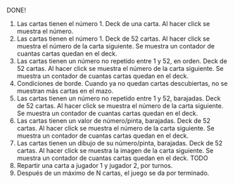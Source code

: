 DONE!
1. Las cartas tienen el número 1. Deck de una carta. Al hacer click se muestra el número.
2. Las cartas tienen el número 1. Deck de 52 cartas. Al hacer click se muestra el número de la carta siguiente. Se muestra un contador de cuantas cartas quedan en el deck.
3. Las cartas tienen un número no repetido entre 1 y 52, en orden. Deck de 52 cartas. Al hacer click se muestra el número de la carta siguiente. Se muestra un contador de cuantas cartas quedan en el deck.
4. Condiciones de borde. Cuando ya no quedan cartas descubiertas, no se muestran más cartas en el mazo.
5. Las cartas tienen un número no repetido entre 1 y 52, barajadas. Deck de 52 cartas. Al hacer click se muestra el número de la carta siguiente. Se muestra un contador de cuantas cartas quedan en el deck.
6. Las cartas tienen un valor de número/pinta, barajadas. Deck de 52 cartas. Al hacer click se muestra el número de la carta siguiente. Se muestra un contador de cuantas cartas quedan en el deck.
7. Las cartas tienen un dibujo de su número/pinta, barajadas. Deck de 52 cartas. Al hacer click se muestra la imagen de la carta siguiente. Se muestra un contador de cuantas cartas quedan en el deck.
TODO
8. Repartir una carta a jugador 1 y jugador 2, por turnos.
9. Después de un máximo de N cartas, el juego se da por terminado.

